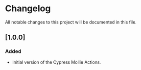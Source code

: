 # Changelog

All notable changes to this project will be documented in this file.


## [1.0.0]

### Added

- Initial version of the Cypress Mollie Actions.
